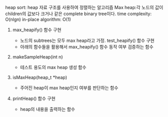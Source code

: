 heap sort: heap 자료 구조를 사용하여 정렬하는 알고리즘
Max heap:각 노드의 값이 children의 값보다 크거나 같은 complete binary tree이다.
time complexity: O(nlgn)
in-place algorithm: O(1)

1. max_heapify() 함수 구현
	- 노드의 subtrees는 모두 max heap라고 가정. test_heapify() 함수 구현
	- 아래의 함수들을 활용해서 max_heapify() 함수 동작 여부 검증하는 함수


2. makeSampleHeap(int n)
	- 테스트 용도의 max heap 생성 함수


3. isMaxHeap(heap_t *heap)
	- 주어진 heap이 max heap인지 여부를 판단하는 함수


4. printHeap() 함수 구현
	- heap의 내용을 출력하는 함수